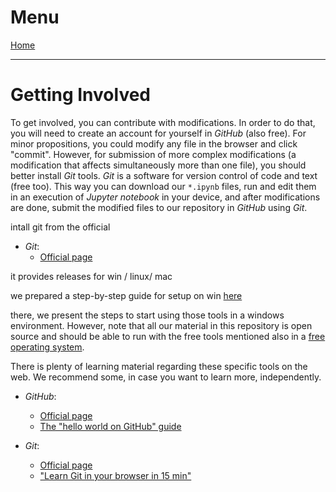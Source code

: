 # Menu

[Home](about)

---

# Getting Involved
To get involved, you can contribute with modifications. In order to do that, you will need to create an account for yourself in *GitHub* (also free). For minor propositions, you could modify any file in the browser and click "commit". However, for submission of more complex modifications (a modification that affects simultaneously more than one file), you should better install *Git* tools. *Git* is a software for version control of code and text (free too). This way you can download our `*.ipynb` files, run and edit them in an execution of *Jupyter notebook* in your device, and after modifications are done, submit the modified files to our repository in *GitHub* using *Git*.

intall git from the official

* *Git*:
	* [Official page](https://git-scm.com/)

it provides releases for win / linux/ mac

we prepared a step-by-step guide for setup on win [here](gi/win/Get_going_with_Git)

there, we present the steps to start using those tools in a windows environment. However, note that all our material in this repository is open source and should be able to run with the free tools mentioned also in a [free operating system](http://www.ubuntu.com/).

There is plenty of learning material regarding these specific tools on the web. We recommend some, in case you want to learn more, independently.

* *GitHub*:
	* [Official page](https://github.com/)
	* [The "hello world on GitHub" guide](https://guides.github.com/activities/hello-world/)

* *Git*:
	* [Official page](https://git-scm.com/)
	* ["Learn Git in your browser in 15 min"](http://try.github.io/)
